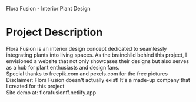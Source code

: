 
Flora Fusion - Interior Plant Design

<h1> Project Description </h1>
Flora Fusion is an interior design concept dedicated to seamlessly integrating plants into living spaces. As the brainchild behind this project, I envisioned a website that not only showcases their designs but also serves as a hub for plant enthusiasts and design fans.
<br>
Special thanks to freepik.com and pexels.com for the free pictures
<br>
Disclaimer: Flora Fusion doesn't actually exist! It's a made-up company that I created for this project
<br>
Site demo at: florafusionff.netlify.app
